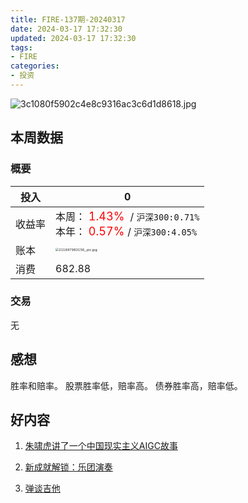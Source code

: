 ```yaml
---
title: FIRE-137期-20240317
date: 2024-03-17 17:32:30
updated: 2024-03-17 17:32:30
tags:
- FIRE
categories:
- 投资
---
```


![3c1080f5902c4e8c9316ac3c6d1d8618.jpg](https://s2.loli.net/2024/03/17/xqGm6N4JQbLujUB.jpg)

## 本周数据

### 概要

| 投入   | 0                                                      |
| ------ | ------------------------------------------------------------ |
| 收益率 | 本周：<font color="red" size=4> 1.43% </font> / `沪深300:0.71%`    <br />本年：<font color="red" size=4> 0.57% </font>/ `沪深300:4.05%` |
| 账本   | <img src="https://s2.loli.net/2024/03/17/3JzdbfKu9Xco1qi.jpg" alt="211697983156_.pic.jpg" style="zoom:33%;" /> |
| 消费   | 682.88                                              |

### 交易
无


## 感想

胜率和赔率。
股票胜率低，赔率高。
债券胜率高，赔率低。




## 好内容

1. [朱啸虎讲了一个中国现实主义AIGC故事](https://mp.weixin.qq.com/s/4111julSNH4XPXsUc8XEXA)

2. [新成就解锁：乐团演奏](https://mp.weixin.qq.com/s/66ve2z4ePYgisPuCYJmAGQ)

3. [弹谈吉他](https://note.mowen.cn/note/detail?noteUuid=hwLUbMv_lyhlePTzee-8g)
